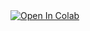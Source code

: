 <a target="_blank" href="https://colab.research.google.com/github/kpahwa16/gene-interaction/blob/main/base_transformer/base_transformer_pipeline.ipynb">
  <img src="https://colab.research.google.com/assets/colab-badge.svg" alt="Open In Colab"/>
</a>

